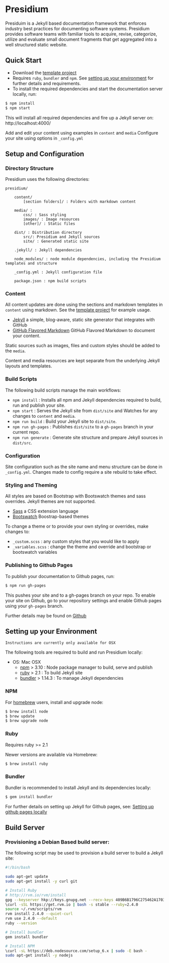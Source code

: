 # Presidium

Presiduim is a Jekyll based documentation framework that enforces industry best practices for documenting software systems. 
Presidium provides software teams with familiar tools to acquire, revise, categorize, utilize and evaluate small 
document fragments that get aggregated into a well structured static website.

## Quick Start
- Download the [template project](https://github.com/SPANDigital/presidium)
- Requires `ruby`, `bundler` and `npm`. See [setting up your environment](#setup) for further details and requirements.
- To install the required dependencies and start the documentation server locally, run:
```sh
$ npm install
$ npm start
```

This will install all required dependencies and fire up a Jekyll server on: http://localhost:4000/

Add and edit your content using examples in `content` and `media`
Configure your site using options in `_config.yml`

## Setup and Configuration

### Directory Structure
Presidium uses the following directories:
```
presidium/

    content/
        [section folders]/ : Folders with markdown content

    media/ : 
        css/ : Sass styling
        images/ : Image resources
        [other]/ : Static files
    
    dist/ : Distribution directory 
        src/: Presidium and Jekyll sources
        site/ : Generated static site
    
    .jekyll/ : Jekyll dependencies
        
    node_modules/ : node module dependencies, including the Presidium templates and structure
        
    _config.yml : Jekyll configuration file
    
    package.json : npm build scripts
```

### Content
All content updates are done using the sections and markdown templates in `content` using markdown. See the [template project](https://github.com/SPANDigital/presidium) for example usage.
* [Jekyll](http://jekyllrb.com/) a simple, blog-aware, static site generator that integrates with GitHub
* [GitHub Flavored Markdown](https://help.github.com/articles/github-flavored-markdown/) GitHub Flavored Markdown to document your content.

Static sources such as images, files and custom styles should be added to the `media`.

Content and media resources are kept separate from the underlying Jekyll layouts and templates.

### Build Scripts
The following build scripts manage the main workflows:
- `npm install` : Installs all npm and Jekyll dependencies required to build, run and publish your site.
- `npm start` : Serves the Jekyll site from `dist/site` and Watches for any changes to `content` and `media`.
- `npm run build` : Build your Jekyll site to `dist/site`.
- `npm run gh-pages` : Publishes `dist/site` to a `gh-pages` branch in your current repo.
- `npm run generate` : Generate site structure and prepare Jekyll sources in `dist/src`.

### Configuration
Site configuration such as the site name and menu structure can be done in `_config.yml`. Changes made to config require a site rebuild to take effect.

### Styling and Theming
All styles are based on Bootstrap with Bootswatch themes and sass overrides. Jekyll themes are not supported.

* [Sass](http://sass-lang.com/) a CSS extension language
* [Bootswatch](https://bootswatch.com/) Boostrap-based themes

To change a theme or to provide your own styling or overrides, make changes to:
 - `_custom.scss` : any custom styles that you would like to apply
 - `_variables.scss` : change the theme and override and bootstrap or bootswatch variables
 
### Publishing to Github Pages
To publish your documentation to Github pages, run:
```sh
$ npm run gh-pages
```

This pushes your site and to a gh-pages branch on your repo. To enable your site on Github, go to your repository settings and enable Github pages using your `gh-pages` branch. 

Further details may be found on [Github](https://help.github.com/articles/about-github-pages-and-jekyll/)

## <a name="setup"></a>Setting up your Environment
`Instructions are currently only available for OSX`

The following tools are required to build and run Presidium locally:

- OS: Mac OSX 
    - [npm](http://www.npmjs.com) > 3.10 : Node package manager to build, serve and publish
    - [ruby](https://www.ruby-lang.org/en/documentation/installation/) > 2.1 : To build Jekyll site
    - [bundler](http://bundler.io/) > 1.14.3 : To manage Jekyll dependencies

### NPM

For [homebrew](http://brew.sh/) users, install and upgrade node:

```sh
$ brew install node
$ brew update
$ brew upgrade node
```

### Ruby

Requires ruby >= 2.1

Newer versions are available via Homebrew:
```sh
$ brew install ruby
```

### Bundler
Bundler is recommended to install Jekyll and its dependencies locally:
```sh
$ gem install bundler
```

For further details on setting up Jekyll for Github pages, see: [Setting up github pages locally](https://help.github.com/articles/setting-up-your-github-pages-site-locally-with-jekyll/)

## Build Server

### Provisioning a Debian Based build server:

The following script may be used to provision a build server to build a Jekyll site:

```sh
#!/bin/bash

sudo apt-get update
sudo apt-get install -y curl git

# Install Ruby
# http://rvm.io/rvm/install
gpg --keyserver hkp://keys.gnupg.net --recv-keys 409B6B1796C275462A1703113804BB82D39DC0E3
\curl -sSL https://get.rvm.io | bash -s stable --ruby=2.4.0
source ~/.rvm/scripts/rvm
rvm install 2.4.0 --quiet-curl
rvm use 2.4.0 --default
ruby --version

# Install bundler
gem install bundler

# Install NPM
\curl -sL https://deb.nodesource.com/setup_6.x | sudo -E bash -
sudo apt-get install -y nodejs
```
